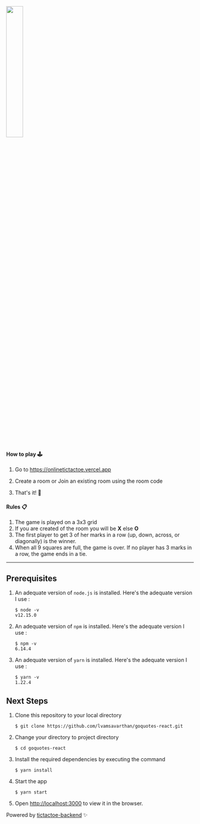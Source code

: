 <img src="https://github.com/lvamsavarthan/tictactoe/blob/master/assets/banner.png" height="30%"/>

#### How to play 🕹

1. Go to https://onlinetictactoe.vercel.app

2. Create a room or Join an existing room using the room code

3. That's it! 🎉

   
#### Rules 📋

1. The game is played on a 3x3 grid
2. If you are created of the room you will be **X** else **O**
3. The first player to get 3 of her marks in a row (up, down, across, or diagonally) is the winner.
4. When all 9 squares are full, the game is over. If no player has 3 marks in a row, the game ends in a tie.

------


## Prerequisites

1. An adequate version of `node.js` is installed. Here's the adequate version I use :

   ```shell
   $ node -v
   v12.15.0
   ```

2. An adequate version of `npm` is installed. Here's the adequate version I use :

   ```shell
   $ npm -v
   6.14.4
   ```

3. An adequate version of `yarn` is installed. Here's the adequate version I use :

   ```shell
   $ yarn -v
   1.22.4
   ```



## Next Steps

1. Clone this repository to your local directory

   ```shell
   $ git clone https://github.com/lvamsavarthan/goquotes-react.git
   ```

2. Change your directory to project directory

   ```shell
   $ cd goquotes-react
   ```

3. Install the required dependencies by executing the command

   ```shell
   $ yarn install
   ```

4. Start the app

   ```shell
   $ yarn start
   ```

5. Open [http://localhost:3000](http://localhost:3000) to view it in the browser. 



Powered by [tictactoe-backend](https://github.com/lvamsavarthan/tictactoe-server) ✨
